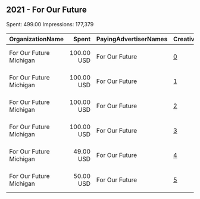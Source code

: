 ## 2021 - For Our Future 
Spent: 499.00
Impressions: 177,379

|OrganizationName|Spent|PayingAdvertiserNames|CreativeUrls|Impressions|Genders|AgeBrackets|CountryCodes|BillingAddresses|CandidateBallotInformation|
|:---|---:|:---|:---|---:|:---|:---|:---|:---|:---|
|For Our Future Michigan|100.00 USD|For Our Future|[0](https://www.snap.com/political-ads/asset/785ef08b1eb0c0ba4328e7f56365ffafcf86fa3cd6fec3ba63a0ec24ce6073a1?mediaType=mp4)|40,722||18+|united states|"435 R St NW,Apt 102 ,20001,US"|President Biden|
|For Our Future Michigan|100.00 USD|For Our Future|[1](https://www.snap.com/political-ads/asset/4a0899e9d26c95099cae7f7611d0276df843e8136f51e40980c07ad570d6d993?mediaType=mp4)|39,490||18+|united states|"435 R St NW,Apt 102 ,20001,US"|President Biden|
|For Our Future Michigan|100.00 USD|For Our Future|[2](https://www.snap.com/political-ads/asset/9244dba1e2ea4c75e336d54c38bb0a9dd8b3fb43fa46a445673f6a602597098d?mediaType=mp4)|35,226||18+|united states|"435 R St NW,Apt 102 ,20001,US"|Minimum Wage|
|For Our Future Michigan|100.00 USD|For Our Future|[3](https://www.snap.com/political-ads/asset/22b64ce8ffa806f1ce76af6df65f881936b48e96a71549a2ab7b2c66f8436dad?mediaType=mp4)|29,475||18+|united states|"435 R St NW,Apt 102 ,20001,US"|Minimum Wage|
|For Our Future Michigan|49.00 USD|For Our Future|[4](https://www.snap.com/political-ads/asset/ed82642a7575fc21a38f1fb3775fe5010632b4e45c11d1aeac452aee571cd8b4?mediaType=mp4)|16,640||18+|united states|"435 R St NW,Apt 102 ,20001,US"|President Biden|
|For Our Future Michigan|50.00 USD|For Our Future|[5](https://www.snap.com/political-ads/asset/8a8734082e8f6a888b74d3b52e367f70a56eaa91715c81f4a843f7cd8735d3bb?mediaType=mp4)|15,826||18+|united states|"435 R St NW,Apt 102 ,20001,US"|President Biden|
